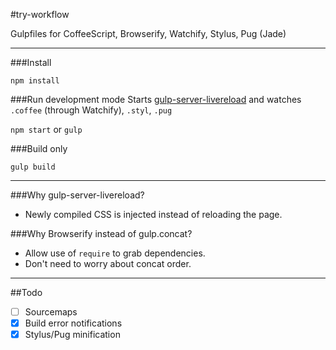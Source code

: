 #try-workflow

Gulpfiles for CoffeeScript, Browserify, Watchify, Stylus, Pug (Jade)
___

###Install

`npm install`

###Run development mode
Starts [gulp-server-livereload](https://github.com/hiddentao/gulp-server-livereload) and watches `.coffee` (through Watchify), `.styl`, `.pug`

`npm start` or `gulp`

###Build only

`gulp build`

___

###Why gulp-server-livereload?
- Newly compiled CSS is injected instead of reloading the page.

###Why Browserify instead of gulp.concat?
- Allow use of `require` to grab dependencies.
- Don't need to worry about concat order.

___

##Todo
- [ ] Sourcemaps
- [x] Build error notifications
- [x] Stylus/Pug minification
